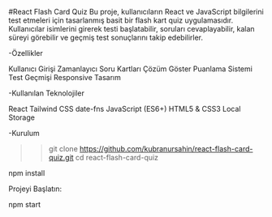 #React Flash Card Quiz
Bu proje, kullanıcıların React ve JavaScript bilgilerini test etmeleri için tasarlanmış basit bir flash kart quiz uygulamasıdır. Kullanıcılar isimlerini girerek testi başlatabilir, soruları cevaplayabilir, kalan süreyi görebilir ve geçmiş test sonuçlarını takip edebilirler.

-Özellikler

Kullanıcı Girişi
Zamanlayıcı
Soru Kartları
Çözüm Göster
Puanlama Sistemi
Test Geçmişi
Responsive Tasarım

-Kullanılan Teknolojiler

React
Tailwind CSS
date-fns
JavaScript (ES6+)
HTML5 & CSS3
Local Storage

-Kurulum

>> git clone https://github.com/kubranursahin/react-flash-card-quiz.git
>> cd react-flash-card-quiz


npm install

Projeyi Başlatın:

npm start
